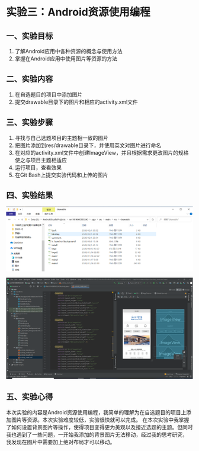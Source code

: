 # 实验三：Android资源使用编程
## 一、实验目标
1.	了解Android应用中各种资源的概念与使用方法
2.	掌握在Android应用中使用图片等资源的方法

## 二、实验内容
1.	在自选题目的项目中添加图片
2.	提交drawable目录下的图片和相应的activity.xml文件

## 三、实验步骤
1.	寻找与自己选题项目的主题相一致的图片
2.	把图片添加到res/drawable目录下，并使用英文对图片进行命名
3.	在对应的activity.xml文件中创建ImageView，并且根据需求更改图片的规格使之与项目主题相适应
4.	运行项目，查看效果
5.	在Git Bash上提交实验代码和上传的图片

## 四、实验结果
![实验操作](https://github.com/Clever2app/android-labs-2020/blob/master/students/net1814080903240/lab3_1.png)

![实验结果](https://github.com/Clever2app/android-labs-2020/blob/master/students/net1814080903240/lab3_2.png)
 
## 五、实验心得
本次实验的内容是Android资源使用编程，我简单的理解为在自选题目的项目上添加图片等资源。本次实验难度较低，实验很快就可以完成。 
在本次实验中我掌握了如何设置背景图片等操作，使得项目变得更为美观以及接近选题的主题。但同时我也遇到了一些问题，一开始我添加的背景图片无法移动，经过我的思考研究，
我发现在图片中需要加上绝对布局才可以移动。
